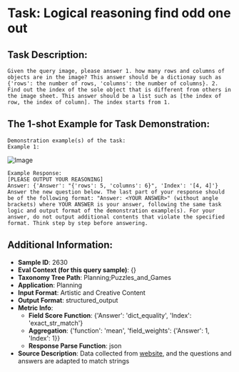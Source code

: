 # Task: Logical reasoning find odd one out

## Task Description:

```
Given the query image, please answer 1. how many rows and columns of objects are in the image? This answer should be a dictionay such as {'rows': the number of rows, 'columns': the number of columns}. 2. Find out the index of the sole object that is different from others in the image sheet. This answer should be a list such as [the index of row, the index of column]. The index starts from 1.
```

## The 1-shot Example for Task Demonstration:

```
Demonstration example(s) of the task:
Example 1:
```

![Image](web-1.png)

```
Example Response:
[PLEASE OUTPUT YOUR REASONING]
Answer: {'Answer': "{'rows': 5, 'columns': 6}", 'Index': '[4, 4]'}
Answer the new question below. The last part of your response should be of the following format: "Answer: <YOUR ANSWER>" (without angle brackets) where YOUR ANSWER is your answer, following the same task logic and output format of the demonstration example(s). For your answer, do not output additional contents that violate the specified format. Think step by step before answering.
```

## Additional Information:

- **Sample ID**: 2630
- **Eval Context (for this query sample)**: {}
- **Taxonomy Tree Path**: Planning;Puzzles_and_Games
- **Application**: Planning
- **Input Format**: Artistic and Creative Content
- **Output Format**: structured_output
- **Metric Info**:
  - **Field Score Function**: {'Answer': 'dict_equality', 'Index': 'exact_str_match'}
  - **Aggregation**: {'function': 'mean', 'field_weights': {'Answer': 1, 'Index': 1}}
  - **Response Parse Function**: json
- **Source Description**: Data collected from [website](https://brightside.me/articles/test-try-to-find-the-odd-one-out-in-less-than-10-seconds-801866/), and the questions and answers are adapted to match strings

